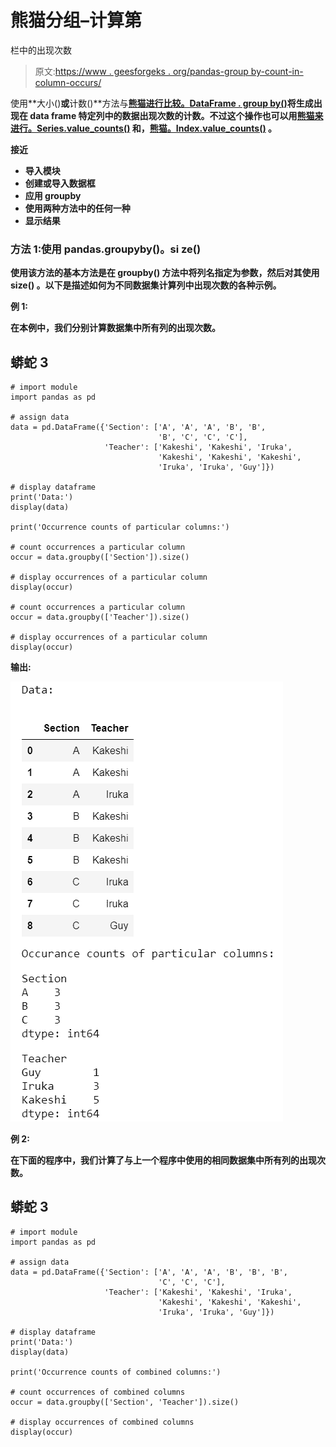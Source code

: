 # 熊猫分组–计算第

栏中的出现次数

> 原文:[https://www . geesforgeks . org/pandas-group by-count-in-column-occurs/](https://www.geeksforgeeks.org/pandas-groupby-count-occurrences-in-column/)

使用**大小()**或**计数()**方法与[**熊猫进行比较。DataFrame . group by()**](https://www.geeksforgeeks.org/python-pandas-dataframe-groupby/)**将生成出现在 data frame 特定列中的数据出现次数的计数。不过这个操作也可以用[熊猫来进行。Series.value_counts()](https://www.geeksforgeeks.org/python-pandas-series-value_counts/) 和，[熊猫。Index.value_counts()](https://www.geeksforgeeks.org/python-pandas-index-value_counts/) 。**

****接近****

*   **导入模块**
*   **创建或导入数据框**
*   **应用 groupby**
*   **使用两种方法中的任何一种**
*   **显示结果**

### **方法 1:使用 pandas.groupyby()。si **ze()****

**使用该方法的基本方法是在 **groupby()** 方法中将列名指定为参数，然后对其使用 **size()** 。以下是描述如何为不同数据集计算列中出现次数的各种示例。**

****例 1:****

**在本例中，我们分别计算数据集中所有列的出现次数。**

## **蟒蛇 3**

```
# import module
import pandas as pd

# assign data
data = pd.DataFrame({'Section': ['A', 'A', 'A', 'B', 'B',
                                 'B', 'C', 'C', 'C'],
                     'Teacher': ['Kakeshi', 'Kakeshi', 'Iruka',
                                 'Kakeshi', 'Kakeshi', 'Kakeshi',
                                 'Iruka', 'Iruka', 'Guy']})

# display dataframe
print('Data:')
display(data)

print('Occurrence counts of particular columns:')

# count occurrences a particular column
occur = data.groupby(['Section']).size()

# display occurrences of a particular column
display(occur)

# count occurrences a particular column
occur = data.groupby(['Teacher']).size()

# display occurrences of a particular column
display(occur)
```

****输出:****

**![](img/5ae4868447aea8df36e85bfe8b4e1975.png)**

****例 2:****

**在下面的程序中，我们计算了与上一个程序中使用的相同数据集中所有列的出现次数。**

## **蟒蛇 3**

```
# import module
import pandas as pd

# assign data
data = pd.DataFrame({'Section': ['A', 'A', 'A', 'B', 'B', 'B',
                                 'C', 'C', 'C'],
                     'Teacher': ['Kakeshi', 'Kakeshi', 'Iruka',
                                 'Kakeshi', 'Kakeshi', 'Kakeshi',
                                 'Iruka', 'Iruka', 'Guy']})

# display dataframe
print('Data:')
display(data)

print('Occurrence counts of combined columns:')

# count occurrences of combined columns
occur = data.groupby(['Section', 'Teacher']).size()

# display occurrences of combined columns
display(occur)
```